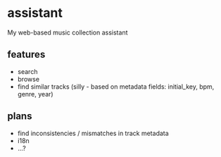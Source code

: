 # assistant
My web-based music collection assistant

## features
- search
- browse
- find similar tracks (silly - based on metadata fields: initial_key, bpm, genre, year)

## plans
- find inconsistencies / mismatches in track metadata
- i18n
- ...?
